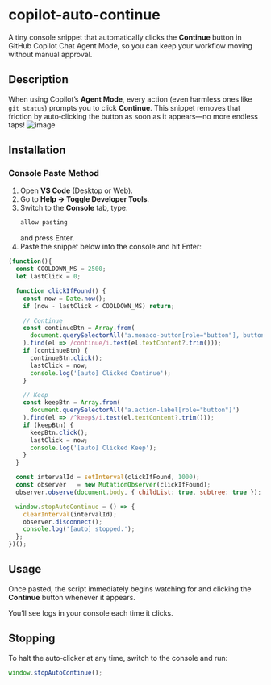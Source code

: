 # copilot-auto-continue

A tiny console snippet that automatically clicks the **Continue** button in GitHub Copilot Chat Agent Mode, so you can keep your workflow moving without manual approval.

## Description

When using Copilot’s **Agent Mode**, every action (even harmless ones like `git status`) prompts you to click **Continue**. This snippet removes that friction by auto‑clicking the button as soon as it appears—no more endless taps!
![image](https://github.com/user-attachments/assets/b66a5766-bd1c-4e44-a33c-6006904209e9)

## Installation

### Console Paste Method

1. Open **VS Code** (Desktop or Web).  
2. Go to **Help → Toggle Developer Tools**.  
3. Switch to the **Console** tab, type:
   ```js
   allow pasting
   ```
   and press Enter.  
4. Paste the snippet below into the console and hit Enter:

```js
(function(){
  const COOLDOWN_MS = 2500;
  let lastClick = 0;

  function clickIfFound() {
    const now = Date.now();
    if (now - lastClick < COOLDOWN_MS) return;

    // Continue
    const continueBtn = Array.from(
      document.querySelectorAll('a.monaco-button[role="button"], button.monaco-button')
    ).find(el => /continue/i.test(el.textContent?.trim()));
    if (continueBtn) {
      continueBtn.click();
      lastClick = now;
      console.log('[auto] Clicked Continue');
    }

    // Keep
    const keepBtn = Array.from(
      document.querySelectorAll('a.action-label[role="button"]')
    ).find(el => /^keep$/i.test(el.textContent?.trim()));
    if (keepBtn) {
      keepBtn.click();
      lastClick = now;
      console.log('[auto] Clicked Keep');
    }
  }

  const intervalId = setInterval(clickIfFound, 1000);
  const observer   = new MutationObserver(clickIfFound);
  observer.observe(document.body, { childList: true, subtree: true });

  window.stopAutoContinue = () => {
    clearInterval(intervalId);
    observer.disconnect();
    console.log('[auto] stopped.');
  };
})();
```

## Usage

Once pasted, the script immediately begins watching for and clicking the **Continue** button whenever it appears.  

You’ll see logs in your console each time it clicks.

## Stopping

To halt the auto‑clicker at any time, switch to the console and run:

```js
window.stopAutoContinue();
```
